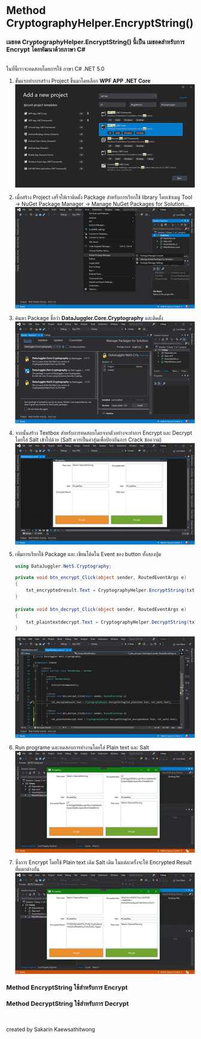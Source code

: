 # Method CryptographyHelper.EncryptString()

### เมธอด CryptographyHelper.EncryptString() นี้เป็น เมธอดสำหรับการ **Encrypt** โดยพัฒนาด้วยภาษา **C#**
<br>
ในที่นี้เราจะทดสอบโดยการใช้ ภาษา C# .NET 5.0

1. ขั้นแรกทำการสร้าง Project ขึ้นมาโดยเลือก **WPF APP .NET Core**
![](../../assets/img/Csharp01.png)
1. เมื่อสร้าง Project เสร็จให้เราติดตั้ง Package สำหรับการเรียกใช้ library โดยเข้าเมนู Tool &#8594; NuGet Package Manager &#8594; Manage NuGet Packages for Solution...
![](../../assets/img/Csharp04.png)
1. ค้นหา Package ชื่อว่า **DataJuggler.Core.Cryptography** และติดตั้ง
![](../../assets/img/Csharp05.png)
1. จากนั้นสร้าง Textbox สำหรับการทดสอบโดยจากตัวอย่างจะทำการ Encrypt และ Decrypt โดยใส่ Salt เข้าไปด้วย (Salt ควรเป็นค่าสุ่มเพื่อป้องกันการ Crack ข้อความ)
![](../../assets/img/Csharp08.png)
1. เพิ่มการเรียกใช้ Package และ เขียนโค้ดใน Event ของ button ทั้งสองปุ่ม
    ```csharp
    using DataJuggler.Net5.Cryptography;
    ```

    ```csharp
    private void btn_encrypt_Click(object sender, RoutedEventArgs e)
    {
        txt_encryptedresult.Text = CryptographyHelper.EncryptString(txt_plaintext.Text, txt_salt1.Text);
    }

    private void btn_decrypt_Click(object sender, RoutedEventArgs e)
    {
        txt_plaintextdecrypt.Text = CryptographyHelper.DecryptString(txt_encryptedtext.Text, txt_salt2.Text);
    }
    ```
    ![](../../assets/img/Csharp09.png)
1. Run programe และทดสอบการทำงานโดยใส่ Plain text และ Salt
![](../../assets/img/Csharp10.png)
1. ซึ่งการ Encrypt โดยใช้ Plain text เดิม Salt เดิม ในแต่ละครั้งจะให้ Encrypted Result ที่แตกต่างกัน
![](../../assets/img/Csharp11.png)

### Method EncryptString ใช้สำหรับการ Encrypt
### Method DecryptString ใช้สำหรับการ Decrypt
<br>
<br>
created by Sakarin Kaewsathitwong